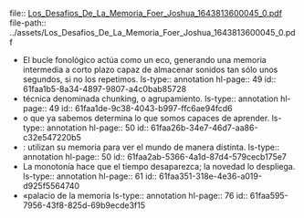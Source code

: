 file:: [Los_Desafios_De_La_Memoria_Foer_Joshua_1643813600045_0.pdf](../assets/Los_Desafios_De_La_Memoria_Foer_Joshua_1643813600045_0.pdf)
file-path:: ../assets/Los_Desafios_De_La_Memoria_Foer_Joshua_1643813600045_0.pdf

- El  bucle  fonológico  actúa como   un   eco,   generando   una   memoria   intermedia   a   corto   plazo   capaz   de almacenar sonidos tan sólo unos segundos, si no los repetimos.
  ls-type:: annotation
  hl-page:: 49
  id:: 61faa1b5-8a34-4897-9807-a4c0bab85728
- técnica denominada chunking, o agrupamiento. 
  ls-type:: annotation
  hl-page:: 49
  id:: 61faa1de-9c38-4043-b997-ffc6ae94fcd6
- o  que  ya  sabemos determina lo que somos capaces de aprender. 
  ls-type:: annotation
  hl-page:: 50
  id:: 61faa26b-34e7-46d7-aa86-c32e547220b5
- :  utilizan  su  memoria para ver el mundo de manera distinta. 
  ls-type:: annotation
  hl-page:: 50
  id:: 61faa2ab-5366-4a1d-87d4-579cecb175e7
- La monotonía hace que el tiempo desaparezca; la novedad lo despliega.
  ls-type:: annotation
  hl-page:: 61
  id:: 61faa351-318e-4e36-a019-d925f5564740
- «palacio de la memoria
  ls-type:: annotation
  hl-page:: 76
  id:: 61faa595-7956-43f8-825d-69b9ecde3f15